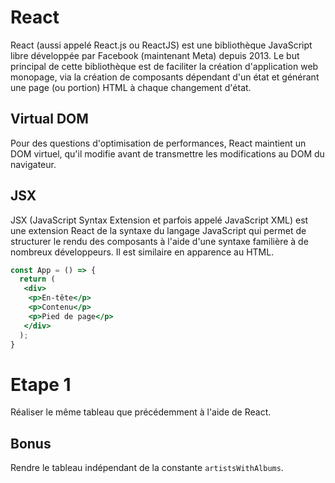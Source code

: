 # React

React (aussi appelé React.js ou ReactJS) est une bibliothèque JavaScript libre développée par Facebook (maintenant Meta) depuis 2013. Le but principal de cette bibliothèque est de faciliter la création d'application web monopage, via la création de composants dépendant d'un état et générant une page (ou portion) HTML à chaque changement d'état.

## Virtual DOM

Pour des questions d'optimisation de performances, React maintient un DOM virtuel, qu'il modifie avant de transmettre les modifications au DOM du navigateur.

## JSX

JSX (JavaScript Syntax Extension et parfois appelé JavaScript XML) est une extension React de la syntaxe du langage JavaScript qui permet de structurer le rendu des composants à l'aide d'une syntaxe familière à de nombreux développeurs. Il est similaire en apparence au HTML.

```jsx
const App = () => {
  return (
   <div>
    <p>En-tête</p>
    <p>Contenu</p>
    <p>Pied de page</p>
   </div>
  ); 
}
```

# Etape 1

Réaliser le même tableau que précédemment à l'aide de React.

## Bonus

Rendre le tableau indépendant de la constante `artistsWithAlbums`.